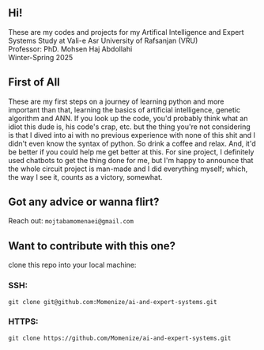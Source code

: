 ## Hi!

These are my codes and projects for my Artifical Intelligence and Expert Systems Study at Vali-e Asr University of Rafsanjan (VRU)<br />
Professor: PhD. Mohsen Haj Abdollahi<br />
Winter-Spring 2025


## First of All
These are my first steps on a journey of learning python and more important than that, learning the basics of artificial intelligence, genetic algorithm and ANN. If you look up the code, you'd probably think what an idiot this dude is, his code's crap, etc. but the thing you're not considering is that I dived into ai with no previous experience with none of this shit and I didn't even know the syntax of python. So drink a coffee and relax. And, it'd be better if you could help me get better at this.
For sine project, I definitely used chatbots to get the thing done for me, but I'm happy to announce that the whole circuit project is man-made and I did everything myself; which, the way I see it, counts as a victory, somewhat.


## Got any advice or wanna flirt? 
Reach out: 
`
mojtabamomenaei@gmail.com
`

## Want to contribute with this one?
clone this repo into your local machine: <br />
###  SSH: <br />
  
  ```
  git clone git@github.com:Momenize/ai-and-expert-systems.git
  ```

###  HTTPS: <br />
  
  ```
  git clone https://github.com/Momenize/ai-and-expert-systems.git
  ```
